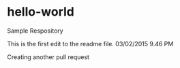 # hello-world
Sample Respository

This is the first edit to the readme file. 03/02/2015 9.46 PM

Creating another pull request

